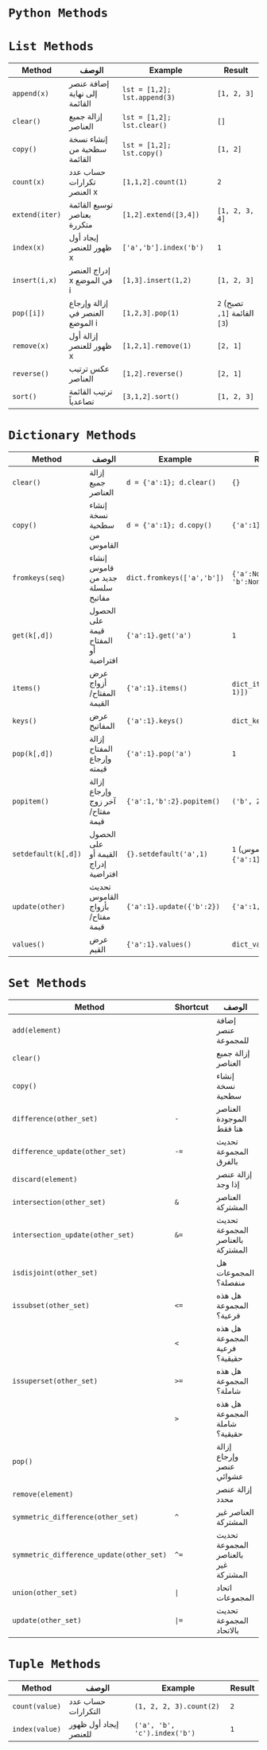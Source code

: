 # `Python Methods `

# `List Methods`

| Method          | الوصف                              | Example                     | Result             |
|-----------------|------------------------------------|-----------------------------|--------------------|
| `append(x)`     | إضافة عنصر إلى نهاية القائمة       | `lst = [1,2]; lst.append(3)`| `[1, 2, 3]`        |
| `clear()`       | إزالة جميع العناصر                 | `lst = [1,2]; lst.clear()`  | `[]`               |
| `copy()`        | إنشاء نسخة سطحية من القائمة        | `lst = [1,2]; lst.copy()`   | `[1, 2]`           |
| `count(x)`      | حساب عدد تكرارات العنصر x          | `[1,1,2].count(1)`          | `2`                |
| `extend(iter)`  | توسيع القائمة بعناصر متكررة        | `[1,2].extend([3,4])`       | `[1, 2, 3, 4]`     |
| `index(x)`      | إيجاد أول ظهور للعنصر x             | `['a','b'].index('b')`      | `1`                |
| `insert(i,x)`   | إدراج العنصر x في الموضع i          | `[1,3].insert(1,2)`         | `[1, 2, 3]`        |
| `pop([i])`      | إزالة وإرجاع العنصر في الموضع i     | `[1,2,3].pop(1)`            | `2` (تصبح القائمة `[1, 3]`) |
| `remove(x)`     | إزالة أول ظهور للعنصر x             | `[1,2,1].remove(1)`         | `[2, 1]`           |
| `reverse()`     | عكس ترتيب العناصر                   | `[1,2].reverse()`           | `[2, 1]`           |
| `sort()`        | ترتيب القائمة تصاعدياً              | `[3,1,2].sort()`            | `[1, 2, 3]`        |

# `Dictionary Methods`

| Method          | الوصف                              | Example                     | Result             |
|-----------------|------------------------------------|-----------------------------|--------------------|
| `clear()`       | إزالة جميع العناصر                 | `d = {'a':1}; d.clear()`    | `{}`               |
| `copy()`        | إنشاء نسخة سطحية من القاموس        | `d = {'a':1}; d.copy()`     | `{'a':1}`          |
| `fromkeys(seq)` | إنشاء قاموس جديد من سلسلة مفاتيح   | `dict.fromkeys(['a','b'])`  | `{'a':None, 'b':None}` |
| `get(k[,d])`    | الحصول على قيمة المفتاح أو افتراضية | `{'a':1}.get('a')`          | `1`                |
| `items()`       | عرض أزواج المفتاح/القيمة           | `{'a':1}.items()`           | `dict_items([('a', 1)])` |
| `keys()`        | عرض المفاتيح                       | `{'a':1}.keys()`            | `dict_keys(['a'])` |
| `pop(k[,d])`    | إزالة المفتاح وإرجاع قيمته          | `{'a':1}.pop('a')`          | `1`                |
| `popitem()`     | إزالة وإرجاع آخر زوج مفتاح/قيمة    | `{'a':1,'b':2}.popitem()`   | `('b', 2)`         |
| `setdefault(k[,d])`| الحصول على القيمة أو إدراج افتراضية | `{}.setdefault('a',1)`      | `1` (يصبح القاموس `{'a':1}`) |
| `update(other)` | تحديث القاموس بأزواج مفتاح/قيمة    | `{'a':1}.update({'b':2})`   | `{'a':1, 'b':2}`   |
| `values()`      | عرض القيم                          | `{'a':1}.values()`          | `dict_values([1])` |

# `Set Methods`

| Method                      | Shortcut | الوصف | Example | Result |
|-----------------------------|----------|-------|---------|--------|
| `add(element)`              |          | إضافة عنصر للمجموعة | `s = {1,2}; s.add(3)` | `{1, 2, 3}` |
| `clear()`                   |          | إزالة جميع العناصر | `s = {1,2}; s.clear()` | `set()` |
| `copy()`                    |          | إنشاء نسخة سطحية | `s = {1,2}; s.copy()` | `{1, 2}` |
| `difference(other_set)`     | `-`      | العناصر الموجودة هنا فقط | `{1,2}.difference({2,3})` | `{1}` |
| `difference_update(other_set)` | `-=`  | تحديث المجموعة بالفرق | `s = {1,2}; s.difference_update({2})` | `{1}` |
| `discard(element)`          |          | إزالة عنصر إذا وجد | `s = {1,2}; s.discard(1)` | `{2}` |
| `intersection(other_set)`   | `&`      | العناصر المشتركة | `{1,2} & {2,3}` | `{2}` |
| `intersection_update(other_set)` | `&=` | تحديث المجموعة بالعناصر المشتركة | `s = {1,2}; s &= {2,3}` | `{2}` |
| `isdisjoint(other_set)`     |          | هل المجموعات منفصلة؟ | `{1}.isdisjoint({2})` | `True` |
| `issubset(other_set)`       | `<=`     | هل هذه المجموعة فرعية؟ | `{1}.issubset({1,2})` | `True` |
|                             | `<`      | هل هذه المجموعة فرعية حقيقية؟ | `{1} < {1,2}` | `True` |
| `issuperset(other_set)`     | `>=`     | هل هذه المجموعة شاملة؟ | `{1,2} >= {1}` | `True` |
|                             | `>`      | هل هذه المجموعة شاملة حقيقية؟ | `{1,2} > {1}` | `True` |
| `pop()`                     |          | إزالة وإرجاع عنصر عشوائي | `s = {1}; s.pop()` | `1` (تصبح المجموعة `set()`) |
| `remove(element)`           |          | إزالة عنصر محدد | `s = {1,2}; s.remove(1)` | `{2}` |
| `symmetric_difference(other_set)` | `^` | العناصر غير المشتركة | `{1,2} ^ {2,3}` | `{1, 3}` |
| `symmetric_difference_update(other_set)` | `^=` | تحديث المجموعة بالعناصر غير المشتركة | `s = {1,2}; s ^= {2,3}` | `{1, 3}` |
| `union(other_set)`          | `\|`     | اتحاد المجموعات | `{1} \| {2}` | `{1, 2}` |
| `update(other_set)`         | `\|=`    | تحديث المجموعة بالاتحاد | `s = {1}; s.update({2})` | `{1, 2}` |

# `Tuple Methods`

| Method       | الوصف | Example | Result |
|--------------|-------|---------|--------|
| `count(value)` | حساب عدد التكرارات | `(1, 2, 2, 3).count(2)` | `2` |
| `index(value)` | إيجاد أول ظهور للعنصر | `('a', 'b', 'c').index('b')` | `1` |